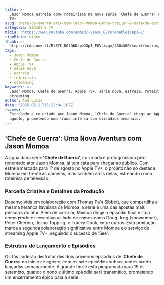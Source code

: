 ```yaml
---
title: >-
  Jason Momoa estreia como roteirista na nova série 'Chefe de Guerra' da Apple
  TV+
slug: chefe-de-guerra-srie-com-jason-momoa-ganha-trailer-e-data-de-estreia
categoria: SÉRIES E TV
midia: 'https://www.youtube.com/embed/-VIAsu_G7so?enablejsapi=1'
tipoMidia: video
thumb: >-
  https://cdn.ome.lt/Rl5TK_D0fQbDzpwGGpI_FOViivg=/480x360/smart/extras/conteudos/omelete_THUMB_-_2025-05-21T121618.509.png
tags:
  - Jason Momoa
  - Chefe de Guerra
  - Apple TV+
  - série nova
  - estreia
  - roteirista
  - streaming
keywords: >-
  Jason Momoa, Chefe de Guerra, Apple TV+, série nova, estreia, roteirista,
  streaming
author: Ana Luiza
data: '2025-05-21T15:22:04.187Z'
resumo: >-
  Estrelado e co-criado por Jason Momoa, 'Chefe de Guerra' chega ao Apple TV+ em
  agosto, prometendo uma trama intensa com episódios semanais.
---
```


## 'Chefe de Guerra': Uma Nova Aventura com Jason Momoa

A aguardada série **'Chefe de Guerra'**, co-criada e protagonizada pelo renomado ator Jason Momoa, já tem data para chegar ao público. Com estreia marcada para 1º de agosto no Apple TV+, o projeto não só destaca Momoa em frente às câmeras, mas também atrás delas, estreando como roteirista de televisão.

### Parceria Criativa e Detalhes da Produção

Desenvolvida em colaboração com Thomas Pa'a Sibbett, que compartilha a mesma herança havaiana de Momoa, a série é uma das apostas mais pessoais do ator. Além de co-criar, Momoa dirige o episódio final e atua como produtor executivo ao lado de nomes como Doug Jung (showrunner), Peter Chernin, Jenno Topping, e Tracey Cook, entre outros. Esta produção marca a segunda colaboração significativa entre Momoa e o serviço de streaming Apple TV+, seguindo o sucesso de 'See'.

### Estrutura de Lançamento e Episódios

Os fãs poderão desfrutar dos dois primeiros episódios de **'Chefe de Guerra'** no início de agosto, com os sete episódios subsequentes sendo lançados semanalmente. A grande finale está programada para 19 de setembro, quando o nono e último episódio será transmitido, prometendo um encerramento épico para a série.
